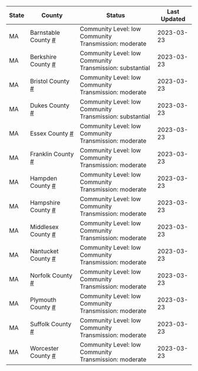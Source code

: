 State | County | Status | Last Updated
--- | --- | --- | --- 
MA | Barnstable County <a href="#barnstable_county">#</a> | <a name="barnstable_county"></a>Community Level: low<br/>Community Transmission: moderate | 2023-03-23
MA | Berkshire County <a href="#berkshire_county">#</a> | <a name="berkshire_county"></a>Community Level: low<br/>Community Transmission: substantial | 2023-03-23
MA | Bristol County <a href="#bristol_county">#</a> | <a name="bristol_county"></a>Community Level: low<br/>Community Transmission: moderate | 2023-03-23
MA | Dukes County <a href="#dukes_county">#</a> | <a name="dukes_county"></a>Community Level: low<br/>Community Transmission: substantial | 2023-03-23
MA | Essex County <a href="#essex_county">#</a> | <a name="essex_county"></a>Community Level: low<br/>Community Transmission: moderate | 2023-03-23
MA | Franklin County <a href="#franklin_county">#</a> | <a name="franklin_county"></a>Community Level: low<br/>Community Transmission: moderate | 2023-03-23
MA | Hampden County <a href="#hampden_county">#</a> | <a name="hampden_county"></a>Community Level: low<br/>Community Transmission: moderate | 2023-03-23
MA | Hampshire County <a href="#hampshire_county">#</a> | <a name="hampshire_county"></a>Community Level: low<br/>Community Transmission: moderate | 2023-03-23
MA | Middlesex County <a href="#middlesex_county">#</a> | <a name="middlesex_county"></a>Community Level: low<br/>Community Transmission: moderate | 2023-03-23
MA | Nantucket County <a href="#nantucket_county">#</a> | <a name="nantucket_county"></a>Community Level: low<br/>Community Transmission: moderate | 2023-03-23
MA | Norfolk County <a href="#norfolk_county">#</a> | <a name="norfolk_county"></a>Community Level: low<br/>Community Transmission: moderate | 2023-03-23
MA | Plymouth County <a href="#plymouth_county">#</a> | <a name="plymouth_county"></a>Community Level: low<br/>Community Transmission: moderate | 2023-03-23
MA | Suffolk County <a href="#suffolk_county">#</a> | <a name="suffolk_county"></a>Community Level: low<br/>Community Transmission: moderate | 2023-03-23
MA | Worcester County <a href="#worcester_county">#</a> | <a name="worcester_county"></a>Community Level: low<br/>Community Transmission: moderate | 2023-03-23
